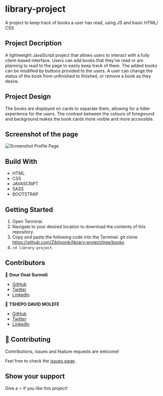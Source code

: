 # library-project
A project to keep track of books a user has read, using JS and basic HTML/ CSS




## Project Decription
A lightweight JavaScript project that allows users to interact with a fully client-based interface.
Users can add books that they've read or are planning to read to the page to easily keep track of them.
The added books can be modified by buttons provided to the users. A user can change the status of the book from unfinished to finished, or remove a book as they desire.


## Project Design
The books are displayed on cards to separate them, allowing for a tidier experience for the users.
The contrast between the colours of foreground and background makes the book cards more visible and more accessible.


## Screenshot of the page
![Screenshot Profile Page](./assets/librarypage.png)


## Build With

- HTML
- CSS
- JAVASCRIPT
- SASS
- BOOTSTRAP


## Getting Started

1. Open Terminal.
2. Navigate to your desired location to download the contents of this repository.
3. Copy and paste the following code into the Terminal: git clone https://github.com/Zibilyonik/library-project/tree/books
4. ```cd library-project```.


## Contributors

👤 **Onur Onat Surmeli**

- [GitHub](https://github.com/Zibilyonik)
- [Twitter](https://twitter.com/OnurSurmeli2)
- [LinkedIn](https://www.linkedin.com/in/onuronatsurmeli/)

👤 **TSHEPO DAVID MOLEFE**

- [GitHub](https://github.com/TSHEPO-CLOUD)
- [Twitter](https://twitter.com/tshepomolefem)
- [LinkedIn](https://www.linkedin.com/in/tshepo-molefe-8153313b)

## 🤝 Contributing

Contributions, issues and feature requests are welcome!

Feel free to check the [issues page](issues/).

## Show your support

Give a ⭐️ if you like this project!

